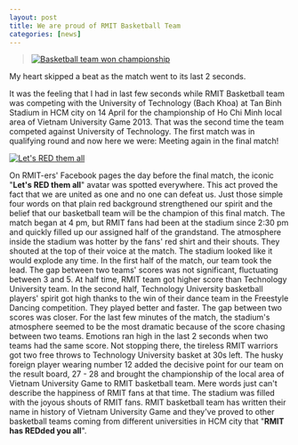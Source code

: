 ```yaml
---
layout: post
title: We are proud of RMIT Basketball Team
categories: [news]
---
```


> [![Basketball team won
championship](https://googledrive.com/host/0B7i8MgDgsMX3aVNQMUtDbUgzYTQ/uploads/2013/04/bb.jpg)](https://googledrive.com/host/0B7i8MgDgsMX3aVNQMUtDbUgzYTQ/uploads/2013/04/bb.jpg)

My heart skipped a beat as the match went to its last 2 seconds.

It was the feeling that I had in last few seconds while RMIT Basketball
team was competing with the University of Technology (Bach Khoa) at Tan
Binh Stadium in HCM city on 14 April for the championship of Ho Chi Minh
local area of Vietnam University Game 2013. That was the second time the
team competed against University of Technology. The first match was in
qualifying round and now here we were: Meeting again in the final match!

[![Let's
RED them
all](https://googledrive.com/host/0B7i8MgDgsMX3aVNQMUtDbUgzYTQ/uploads/2013/04/Lets-RED-them-all-300x300.jpg "RMIT-ers slogan!")](https://googledrive.com/host/0B7i8MgDgsMX3aVNQMUtDbUgzYTQ/uploads/2013/04/Lets-RED-them-all.jpg)

On RMIT-ers' Facebook pages the day before
the final match, the iconic "**Let's RED them all**" avatar was spotted
everywhere. This act proved the fact that we are united as one and no
one can defeat us. Just those simple four words on that plain red
background strengthened our spirit and the belief that our basketball
team will be the champion of this final match. The match began at 4 pm,
but RMIT fans had been at the stadium since 2:30 pm and quickly filled
up our assigned half of the grandstand. The atmosphere inside the
stadium was hotter by the fans' red shirt and their shouts. They shouted
at the top of their voice at the match. The stadium looked like it would
explode any time. In the first half of the match, our team took the
lead. The gap between two teams' scores was not significant, fluctuating
between 3 and 5. At half time, RMIT team got higher score than
Technology University team. In the second half, Technology University
basketball players' spirit got high thanks to the win of their dance
team in the Freestyle Dancing competition. They played better and
faster. The gap between two scores was closer. For the last few minutes
of the match, the stadium's atmosphere seemed to be the most dramatic
because of the score chasing between two teams. Emotions ran high in the
last 2 seconds when two teams had the same score. Not stopping there,
the tireless RMIT warriors got two free throws to Technology University
basket at 30s left. The husky foreign player wearing number 12 added the
decisive point for our team on the result board, 27 - 28 and brought the
championship of the local area of Vietnam University Game to RMIT
basketball team. Mere words just can't describe the happiness of RMIT
fans at that time. The stadium was filled with the joyous shouts of RMIT
fans. RMIT basketball team has written their name in history of Vietnam
University Game and they've proved to other basketball teams coming from
different universities in HCM city that "**RMIT has REDded you all**".
